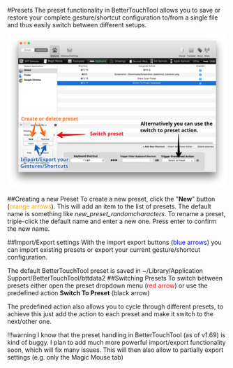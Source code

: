 #Presets
The preset functionality in BetterTouchTool allows you to save or restore your complete gesture/shortcut configuration to/from a single file and thus easily switch between different setups.
 
![presets](media/presets.png)

##Creating a new Preset
To create a new preset, click the "**New**" button (<span style="color:orange">orange arrows</span>). This will add an item to the list of presets.
The default name is something like *new_preset_randomcharacters*. 
To rename a preset, triple-click the default name and enter a new one. Press enter to confirm the new name.

##Import/Export settings
With the import export buttons (<span style="color:blue">blue arrows</span>) you can import existing presets or export your current gesture/shortcut configuration.

The default BetterTouchTool preset is saved in ~/Library/Application Support/BetterTouchTool/bttdata2
##Switching Presets
To switch between presets either open the preset dropdown menu (<span style="color:red">red arrow</span>) or use the predefined action **Switch To Preset** (black arrow)

The predefined action also allows you to cycle through different presets, to achieve this just add the action to each preset and make it switch to the next/other one.

!!!warning
	I know that the preset handling in BetterTouchTool (as of v1.69) is kind of buggy. I plan to add much more powerful import/export functionality soon, which will fix many issues. This will then also allow to partially export settings (e.g. only the Magic Mouse tab)


